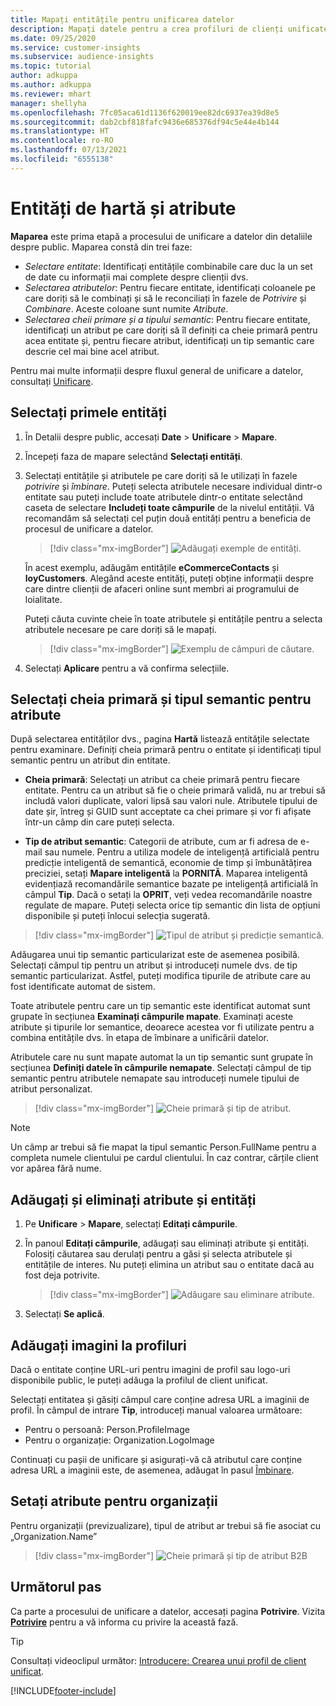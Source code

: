```yaml
---
title: Mapați entitățile pentru unificarea datelor
description: Mapați datele pentru a crea profiluri de clienți unificate.
ms.date: 09/25/2020
ms.service: customer-insights
ms.subservice: audience-insights
ms.topic: tutorial
author: adkuppa
ms.author: adkuppa
ms.reviewer: mhart
manager: shellyha
ms.openlocfilehash: 7fc05aca61d1136f620019ee82dc6937ea39d8e5
ms.sourcegitcommit: dab2cbf818fafc9436e685376df94c5e44e4b144
ms.translationtype: HT
ms.contentlocale: ro-RO
ms.lasthandoff: 07/13/2021
ms.locfileid: "6555138"
---
```

# <a name="map-entities-and-attributes"></a>Entități de hartă și atribute

**Maparea** este prima etapă a procesului de unificare a datelor din detaliile despre public. Maparea constă din trei faze:

- *Selectare entitate*: Identificați entitățile combinabile care duc la un set de date cu informații mai complete despre clienții dvs.
- *Selectarea atributelor*: Pentru fiecare entitate, identificați coloanele pe care doriți să le combinați și să le reconciliați în fazele de *Potrivire* și *Combinare*. Aceste coloane sunt numite *Atribute*.
- *Selectarea cheii primare și a tipului semantic*: Pentru fiecare entitate, identificați un atribut pe care doriți să îl definiți ca cheie primară pentru acea entitate și, pentru fiecare atribut, identificați un tip semantic care descrie cel mai bine acel atribut.

Pentru mai multe informații despre fluxul general de unificare a datelor, consultați [Unificare](data-unification.md).

## <a name="select-the-first-entities"></a>Selectați primele entități

1. În Detalii despre public, accesați **Date** > **Unificare** > **Mapare**.

2. Începeți faza de mapare selectând **Selectați entități**.

3. Selectați entitățile și atributele pe care doriți să le utilizați în fazele *potrivire* și *îmbinare*. Puteți selecta atributele necesare individual dintr-o entitate sau puteți include toate atributele dintr-o entitate selectând caseta de selectare **Includeți toate câmpurile** de la nivelul entității. Vă recomandăm să selectați cel puțin două entități pentru a beneficia de procesul de unificare a datelor.

   > [!div class="mx-imgBorder"]
   > ![Adăugați exemple de entități.](media/data-manager-configure-map-add-entities-example.png "Adăugați exemple de entități")

   În acest exemplu, adăugăm entitățile **eCommerceContacts** și **loyCustomers**. Alegând aceste entități, puteți obține informații despre care dintre clienții de afaceri online sunt membri ai programului de loialitate.
   
   Puteți căuta cuvinte cheie în toate atributele și entitățile pentru a selecta atributele necesare pe care doriți să le mapați.
   
     > [!div class="mx-imgBorder"]
   > ![Exemplu de câmpuri de căutare.](media/data-manager-configure-map-search-fields-example.png "Exemplu de câmpuri de căutare")

4. Selectați **Aplicare** pentru a vă confirma selecțiile.

## <a name="select-primary-key-and-semantic-type-for-attributes"></a>Selectați cheia primară și tipul semantic pentru atribute

După selectarea entităților dvs., pagina **Hartă** listează entitățile selectate pentru examinare. Definiți cheia primară pentru o entitate și identificați tipul semantic pentru un atribut din entitate.

- **Cheia primară**: Selectați un atribut ca cheie primară pentru fiecare entitate. Pentru ca un atribut să fie o cheie primară validă, nu ar trebui să includă valori duplicate, valori lipsă sau valori nule. Atributele tipului de date șir, întreg și GUID sunt acceptate ca chei primare și vor fi afișate într-un câmp din care puteți selecta.

- **Tip de atribut semantic**: Categorii de atribute, cum ar fi adresa de e-mail sau numele. Pentru a utiliza modele de inteligență artificială pentru predicție inteligentă de semantică, economie de timp și îmbunătățirea preciziei, setați **Mapare inteligentă** la **PORNITĂ**. Maparea inteligentă evidențiază recomandările semantice bazate pe inteligență artificială în câmpul **Tip**. Dacă o setați la **OPRIT**, veți vedea recomandările noastre regulate de mapare. Puteți selecta orice tip semantic din lista de opțiuni disponibile și puteți înlocui selecția sugerată.

> [!div class="mx-imgBorder"]
> ![Tipul de atribut și predicție semantică.](media/data-manager-configure-map-add-attributes-semantic-prediction.png "Tipul de atribut și predicție semantică")

Adăugarea unui tip semantic particularizat este de asemenea posibilă. Selectați câmpul tip pentru un atribut și introduceți numele dvs. de tip semantic particularizat. Astfel, puteți modifica tipurile de atribute care au fost identificate automat de sistem.

Toate atributele pentru care un tip semantic este identificat automat sunt grupate în secțiunea **Examinați câmpurile mapate**. Examinați aceste atribute și tipurile lor semantice, deoarece acestea vor fi utilizate pentru a combina entitățile dvs. în etapa de îmbinare a unificării datelor.

Atributele care nu sunt mapate automat la un tip semantic sunt grupate în secțiunea **Definiți datele în câmpurile nemapate**. Selectați câmpul de tip semantic pentru atributele nemapate sau introduceți numele tipului de atribut personalizat.

> [!div class="mx-imgBorder"]
> ![Cheie primară și tip de atribut.](media/data-manager-configure-map-add-attributes.png "Cheie primară și tip de atribut")

> [!NOTE]
> Un câmp ar trebui să fie mapat la tipul semantic Person.FullName pentru a completa numele clientului pe cardul clientului. În caz contrar, cărțile client vor apărea fără nume. 

## <a name="add-and-remove-attributes-and-entities"></a>Adăugați și eliminați atribute și entități

1. Pe **Unificare** > **Mapare**, selectați **Editați câmpurile**.

2. În panoul **Editați câmpurile**, adăugați sau eliminați atribute și entități. Folosiți căutarea sau derulați pentru a găsi și selecta atributele și entitățile de interes. Nu puteți elimina un atribut sau o entitate dacă au fost deja potrivite.

   > [!div class="mx-imgBorder"]
   > ![Adăugare sau eliminare atribute.](media/configure-data-map-edit.png "Adăugare sau eliminare atribute")

3. Selectați **Se aplică**.

## <a name="add-images-to-profiles"></a>Adăugați imagini la profiluri

Dacă o entitate conține URL-uri pentru imagini de profil sau logo-uri disponibile public, le puteți adăuga la profilul de client unificat.

Selectați entitatea și găsiți câmpul care conține adresa URL a imaginii de profil. În câmpul de intrare **Tip**, introduceți manual valoarea următoare: 
- Pentru o persoană: Person.ProfileImage
- Pentru o organizație: Organization.LogoImage

Continuați cu pașii de unificare și asigurați-vă că atributul care conține adresa URL a imaginii este, de asemenea, adăugat în pasul [Îmbinare](merge-entities.md).

## <a name="set-attributes-for-organizations"></a>Setați atribute pentru organizații

Pentru organizații (previzualizare), tipul de atribut ar trebui să fie asociat cu „Organization.Name”
> [!div class="mx-imgBorder"]
> ![Cheie primară și tip de atribut B2B](media/configure-data-map-edit-b2b.png "Cheie primară și tip de atribut B2B")

## <a name="next-step"></a>Următorul pas

Ca parte a procesului de unificare a datelor, accesați pagina **Potrivire**. Vizita [**Potrivire**](match-entities.md) pentru a vă informa cu privire la această fază.

> [!TIP]
> Consultați videoclipul următor: [Introducere: Crearea unui profil de client unificat](https://youtu.be/oBfGEhucAxs).


[!INCLUDE[footer-include](../includes/footer-banner.md)]